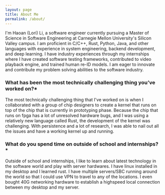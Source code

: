 ```yaml
---
layout: page
title: About Me
permalink: /about/
---
```


I'm Haoan (Lori) Li, a software engineer currently pursuing a Master of Science in Software Engineering at Carnegie Mellon University's Silicon Valley campus. I am proficient in C/C++, Rust, Python, Java, and other languages with experience in system engineering, backend development, and deep learning. I have industry experiences through my internships where I have created software testing frameworks, contributed to video playback engine, and trained human re-ID models. I am eager to innovate and contribute my problem solving abilities to the software industry.

### What has been the most technically challenging thing you’ve worked on?*
The most technically challenging thing that I've worked on is when I collaborated with a group of chip designers to create a kernel that runs on top of the chip that is currently in prototyping phase.  Because the chip that runs on fpga has a lot of unresolved hardware bugs, and I was using a relatively new language called Rust, the development of the kernel was challenging. With persistence and a lot of research, I was able to nail out all the issues and have a working kernel up and running.

### What do you spend time on outside of school and internships?*
Outside of school and internships, I like to learn about latest technology in the software world and play with server hardwares. I have linux installed in my desktop and I learned rust. I have multiple servers/SBC running around the world so that I could use VPN to travel to any of the locations. I even bought 40G networking hardware to establish a highspeed local connection between my desktop and my server.
